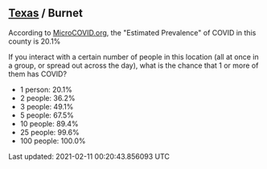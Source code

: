 
## [Texas](/united-states/texas) / Burnet

According to [MicroCOVID.org](http://microcovid.org),
the "Estimated Prevalence" of COVID in this county is 20.1%

If you interact with a certain number of people in this location
(all at once in a group, or spread out across the day), what is the chance that
1 or more of them has COVID?

- 1 person: 20.1%
- 2 people: 36.2%
- 3 people: 49.1%
- 5 people: 67.5%
- 10 people: 89.4%
- 25 people: 99.6%
- 100 people: 100.0%

Last updated: 2021-02-11 00:20:43.856093 UTC
